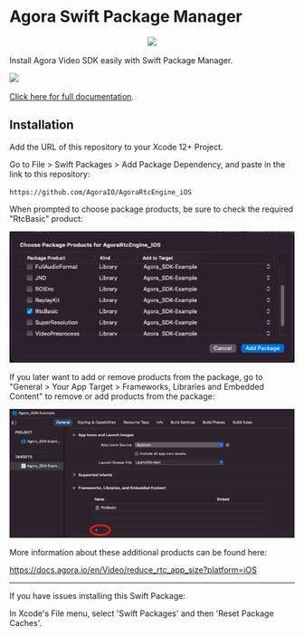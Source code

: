 # Agora Swift Package Manager

<p align="center">
  <img src="https://github.com/AgoraIO/AgoraRtcEngine_iOS/actions/workflows/swiftpm-resolve.yml/badge.svg"/>
</p>
Install Agora Video SDK easily with Swift Package Manager.

![](media/swiftpm-agora.png)

[Click here for full documentation](https://docs.agora.io/en/Video/landing-page?platform=iOS).

## Installation

Add the URL of this repository to your Xcode 12+ Project.

Go to File > Swift Packages > Add Package Dependency, and paste in the link to this repository:

`https://github.com/AgoraIO/AgoraRtcEngine_iOS`

When prompted to choose package products, be sure to check the required "RtcBasic" product:

<p align="center">
  <img src="media/RtcBasic-Product.png"/>
</p>

If you later want to add or remove products from the package, go to "General > Your App Target > Frameworks, Libraries and Embedded Content" to remove or add products from the package:

<p align="center">
  <img src="media/Rtc-Add-Product.png"/>
</p>

More information about these additional products can be found here:

https://docs.agora.io/en/Video/reduce_rtc_app_size?platform=iOS

---

If you have issues installing this Swift Package:

In Xcode's File menu, select 'Swift Packages' and then 'Reset Package Caches'.

